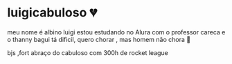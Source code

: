# **luigicabuloso** 💔

meu nome é albino luigi 
estou estudando no Alura com o professor careca e o thanny 
bagui tá dificil, quero chorar , mas homem não chora 🤟

bjs ,fort abraço do cabuloso com 300h de rocket league
